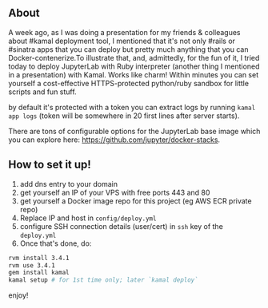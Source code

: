 
## About

A week ago, as I was doing a presentation for my friends & colleagues about #kamal deployment tool, I mentioned that it's not only #rails or #sinatra apps that you can deploy but pretty much anything that you can Docker-contenerize.To illustrate that, and, admittedly, for the fun of it, I tried today to deploy JupyterLab with Ruby interpreter (another thing I mentioned in a presentation) with Kamal. Works like charm! Within minutes you can set yourself a cost-effective HTTPS-protected python/ruby sandbox for little scripts and fun stuff.

by default it's protected with a token you can extract logs by running `kamal app logs` (token will be somewhere in 20 first lines after server starts).

There are tons of configurable options for the JupyterLab base image which you can explore here: https://github.com/jupyter/docker-stacks.

## How to set it up!

1. add dns entry to your domain
2. get yourself an IP of your VPS with free ports 443 and 80
3. get yourself a Docker image repo for this project (eg AWS ECR private repo)
4. Replace IP and host in `config/deploy.yml`
5. configure SSH connection details (user/cert) in `ssh` key of the `deploy.yml`
6. Once that's done, do:

```bash
rvm install 3.4.1
rvm use 3.4.1
gem install kamal
kamal setup # for 1st time only; later `kamal deploy`
```

enjoy!